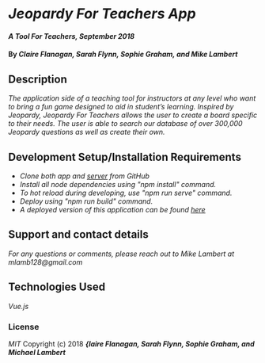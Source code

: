 # _Jeopardy For Teachers App_

#### _A Tool For Teachers, September 2018_

#### By _**Claire Flanagan, Sarah Flynn, Sophie Graham, and Mike Lambert**_

## Description
_The application side of a teaching tool for instructors at any level who want to bring a fun game designed to aid in student’s learning. Inspired by Jeopardy, Jeopardy For Teachers allows the user to create a board specific to their needs. The user is able to search our database of over 300,000 Jeopardy questions as well as create their own._

## Development Setup/Installation Requirements
* _Clone both app and [server](https://github.com/MikeBLambert/jeopardy_for_teachers_server) from GitHub_
* _Install all node dependencies using "npm install" command._
* _To hot reload during developing, use "npm run serve" command._
* _Deploy using "npm run build" command._
* _A deployed version of this application can be found [here](https://jeopardy-for-educators.herokuapp.com)_

## Support and contact details
_For any questions or comments, please reach out to Mike Lambert at mlamb128@gmail.com_

## Technologies Used
_Vue.js_

### License
*MIT*
Copyright (c) 2018 **_{laire Flanagan, Sarah Flynn, Sophie Graham, and Michael Lambert_**
